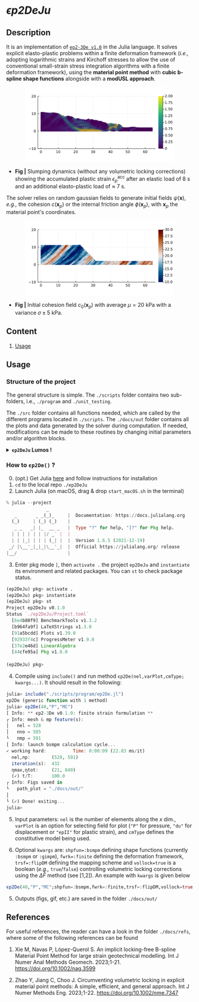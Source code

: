 <div style="max-width:500px; word-wrap:break-word;">

# ***ϵp2DeJu*** #
## **Description** 
It is an implementation of [``ep2-3De v1.0``](https://github.com/ewyser/ep2-3De) in the Julia language. It solves explicit elasto-plastic problems within a finite deformation framework (*i.e.,* adopting logarithmic strains and Kirchoff stresses to allow the use of conventional small-strain stress integration algorithms with a finite deformation framework), using the **material point method** with **cubic b-spline shape functions** alongside with a **modUSL approach**.

<p align="center">
  <img src="docs/img/epII.png" width="400"/>
</p>

* **Fig |** Slumping dynamics (without any volumetric locking corrections) showing the accumulated plastic strain $\epsilon_p^{\mathrm{acc}}$ after an elastic load of 8 s and an additional elasto-plastic load of $\approx$ 7 s. 

The solver relies on random gaussian fields to generate initial fields $\psi(\boldsymbol{x})$, *e.g.,* the cohesion $c(\boldsymbol{x}_p)$ or the internal friction angle $\phi(\boldsymbol{x}_p)$, with $\boldsymbol{x}_p$ the material point's coordinates. 

<p align="center">
  <img src="docs/img/c0.png" width="400"/>
</p>

* **Fig |** Initial cohesion field $c_0(\boldsymbol{x}_p)$ with average $\mu=20$ kPa with a variance $\sigma\pm5$ kPa.

## **Content**
1. [Usage](#id-section2)
<div id='id-section2'/> 

## **Usage**

### Structure of the project
The general structure is simple. The ```./scripts``` folder contains two sub-folders, i.e., ```./program``` and ```./unit_testing```. 

The ```./src``` folder contains all functions needed, which are called by the different programs located in ```./scripts```. The ```./docs/out``` folder contains all the plots and data generated by the solver during computation. If needed, modifications can be made to these routines by changing initial parameters and/or algorithm blocks. 

<details> <summary> <b> <code>ϵp2DeJu</code> Lumos ! </b> </summary>

  ```terminal
.
├── Manifest.toml
├── Project.toml
├── README.md
├── docs
│   ├── img
│   ├── out
│   └── refs
├── license
├── scripts
│   ├── program
│   │   └── ep2De.jl
│   └── unit_testing
│       ├── allocTest.jl
│       ├── kwargsTest.jl
│       └── shpfunTest.jl
├── src
│   ├── ep2DeJu.jl
│   ├── fun_fs
│   │   ├── elastoplast.jl
│   │   ├── mapsto.jl
│   │   ├── plast.jl
│   │   ├── shpfun.jl
│   │   └── solve.jl
│   ├── misc
│   │   ├── doc.jl
│   │   ├── physics.jl
│   │   ├── plot.jl
│   │   ├── rxiv
│   │   ├── setup.jl
│   │   ├── types.jl
│   │   └── utilities.jl
│   └── superInclude.jl
└── start_macOS.sh
  ```
</details>

### How to ```ϵp2De()``` ?  

0. (opt.) Get Julia [here](https://julialang.org/downloads/) and follow instructions for installation
1. ``cd`` to the local repo ```./ep2DeJu ``` 
2. Launch Julia (on macOS, drag & drop ```start_macOS.sh``` in the terminal)
```julia
% julia --project  
               _
   _       _ _(_)_     |  Documentation: https://docs.julialang.org
  (_)     | (_) (_)    |
   _ _   _| |_  __ _   |  Type "?" for help, "]?" for Pkg help.
  | | | | | | |/ _` |  |
  | | |_| | | | (_| |  |  Version 1.6.5 (2021-12-19)
 _/ |\__'_|_|_|\__'_|  |  Official https://julialang.org/ release
|__/                   |
```
3. Enter pkg mode ``` ] ```, then ``activate .`` the project ``ep2DeJu`` and ``instantiate`` its environment and related packages. You can ``st`` to check package status.
```julia
(ep2DeJu) pkg> activate .
(ep2DeJu) pkg> instantiate 
(ep2DeJu) pkg> st
Project ep2DeJu v0.1.0
Status `./ep2DeJu/Project.toml`
  [6e4b80f9] BenchmarkTools v1.3.2
  [b964fa9f] LaTeXStrings v1.3.0
  [91a5bcdd] Plots v1.39.0
  [92933f4c] ProgressMeter v1.9.0
  [37e2e46d] LinearAlgebra
  [44cfe95a] Pkg v1.8.0

(ep2DeJu) pkg>
```
4. Compile using ``include()`` and run method ``ϵp2De(nel,varPlot,cmType; kwargs...)``. It should result in the following:
```julia
julia> include("./scripts/program/ep2De.jl")
ϵp2De (generic function with 1 method)
julia> ϵp2De(40,"P","MC")
[ Info: ** ϵp2-3De v0.1.0: finite strain formulation **
┌ Info: mesh & mp feature(s):
│   nel = 528
│   nno = 585
└   nmp = 591
[ Info: launch bsmpm calculation cycle...
✓ working hard:          Time: 0:00:09 (22.83 ms/it)
  nel,np:        (528, 591)
  iteration(s):  432
  ηmax,ηtot:     (21, 849)
  (✓) t/T:       100.0
┌ Info: Figs saved in
└   path_plot = "./docs/out/"
│
└ (✓) Done! exiting...
julia>
```
5. Input parameters: ``nel`` is the number of elements along the $x$ dim., ``varPlot`` is an option for selecting field for plot (``"P"`` for pressure, ``"du"`` for displacement or ``"epII"`` for plastic strain), and ``cmType`` defines the constitutive model being used. 

6. Optional ``kwargs`` are: ``shpfun=:bsmpm`` defining shape functions (currently ``:bsmpm`` or ``:gimpm``), ``fwrk=:finite`` defining the deformation framework, ``trsf=:flipDM`` defining the mapping scheme and ``vollock=true`` is a boolean (*e.g.,* ``true``/``false``) controlling volumetric locking corrections using the $\Delta\bar{F}$ method (see [1,2]). An example with ``kwargs`` is given below
```julia
ϵp2De(40,"P","MC";shpfun=:bsmpm,fwrk=:finite,trsf=:flipDM,vollock=true)
```

5. Outputs (figs, gif, etc.) are saved in the folder ```./docs/out/ ```

## **References**
For useful references, the reader can have a look in the folder ```./docs/refs```, where some of the following references can be found

1. Xie M, Navas P, López-Querol S. An implicit locking-free B-spline Material Point
Method for large strain geotechnical modelling. Int J Numer Anal Methods Geomech. 2023;1-21.
https://doi.org/10.1002/nag.3599

2. Zhao Y, Jiang C, Choo J. Circumventing volumetric locking in explicit material point
methods: A simple, efficient, and general approach. Int J Numer Methods Eng. 2023;1-22. https://doi.org/10.1002/nme.7347

</div>